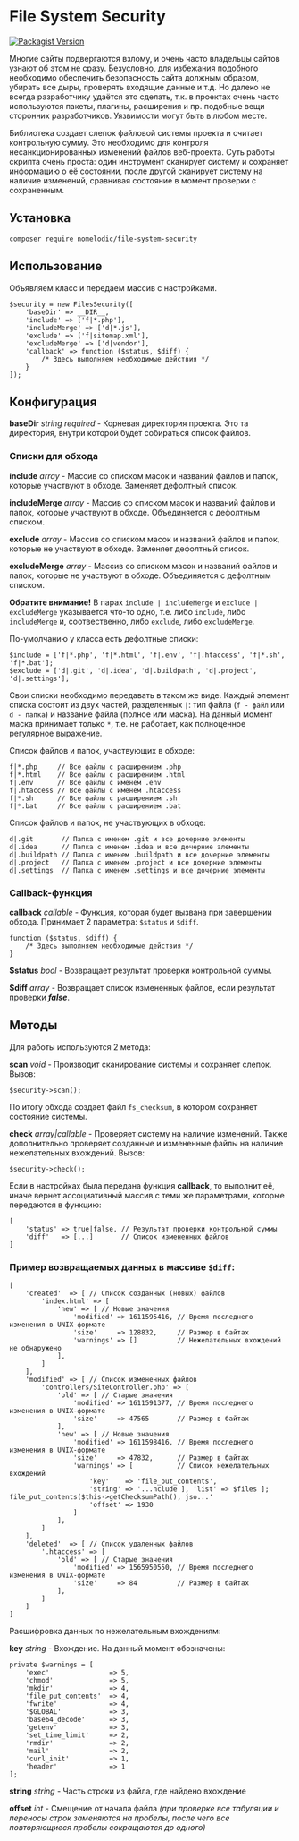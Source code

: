 # File System Security

[![Packagist Version](https://img.shields.io/packagist/v/nomelodic/file-system-security)](https://packagist.org/packages/nomelodic/file-system-security)

Многие сайты подвергаются взлому, и очень часто владельцы сайтов узнают об этом не сразу. Безусловно, для избежания подобного необходимо обеспечить безопасность сайта должным образом, убирать все дыры, проверять входящие данные и т.д. Но далеко не всегда разработчику удаётся это сделать, т.к. в проектах очень часто используются пакеты, плагины, расширения и пр. подобные вещи сторонних разработчиков. Уязвимости могут быть в любом месте.

Библиотека создает слепок файловой системы проекта и считает контрольную сумму. Это необходимо для контроля несанкционированных изменений файлов веб-проекта. Суть работы скрипта очень проста: один инструмент сканирует систему и сохраняет информацию о её состоянии, после другой сканирует систему на наличие изменений, сравнивая состояние в момент проверки с сохраненным.

## Установка

```
composer require nomelodic/file-system-security
```

## Использование

Объявляем класс и передаем массив с настройками.
```
$security = new FilesSecurity([
    'baseDir' => __DIR__,
    'include' => ['f|*.php'],
    'includeMerge' => ['d|*.js'],
    'exclude' => ['f|sitemap.xml'],
    'excludeMerge' => ['d|vendor'],
    'callback' => function ($status, $diff) {
        /* Здесь выполняем необходимые действия */
    }
]);
```
## Конфигурация

**baseDir** *string* *required* - Корневая директория проекта. Это та директория, внутри которой будет собираться список файлов.

### Списки для обхода

**include** *array* - Массив со списком масок и названий файлов и папок, которые участвуют в обходе. Заменяет дефолтный список.

**includeMerge** *array* - Массив со списком масок и названий файлов и папок, которые участвуют в обходе. Объединяется с дефолтным списком.

**exclude** *array* - Массив со списком масок и названий файлов и папок, которые не участвуют в обходе. Заменяет дефолтный список.

**excludeMerge** *array* - Массив со списком масок и названий файлов и папок, которые не участвуют в обходе. Объединяется с дефолтным списком.

**Обратите внимание!** В парах `include | includeMerge` и `exclude | excludeMerge` указывается что-то одно, т.е. либо `include`, либо `includeMerge` и, соотвественно, либо `exclude`, либо `excludeMerge`.

По-умолчанию у класса есть дефолтные списки:
```
$include = ['f|*.php', 'f|*.html', 'f|.env', 'f|.htaccess', 'f|*.sh', 'f|*.bat'];
$exclude = ['d|.git', 'd|.idea', 'd|.buildpath', 'd|.project', 'd|.settings'];
```

Свои списки необходимо передавать в таком же виде. Каждый элемент списка состоит из двух частей, разделенных `|`: тип файла (`f - файл` или `d - папка`) и название файла (полное или маска). На данный момент маска принимает только `*`, т.е. не работает, как полноценное регулярное выражение.

Список файлов и папок, участвующих в обходе:
```
f|*.php     // Все файлы с расширением .php
f|*.html    // Все файлы с расширением .html
f|.env      // Все файлы с именем .env
f|.htaccess // Все файлы с именем .htaccess
f|*.sh      // Все файлы с расширением .sh
f|*.bat     // Все файлы с расширением .bat
```

Список файлов и папок, не участвующих в обходе:
```
d|.git       // Папка с именем .git и все дочерние элементы
d|.idea      // Папка с именем .idea и все дочерние элементы
d|.buildpath // Папка с именем .buildpath и все дочерние элементы
d|.project   // Папка с именем .project и все дочерние элементы
d|.settings  // Папка с именем .settings и все дочерние элементы
```

### Callback-функция

**callback** *callable* - Функция, которая будет вызвана при завершении обхода. Принимает 2 параметра: `$status` и `$diff`.
```
function ($status, $diff) {
    /* Здесь выполняем необходимые действия */
}
```

**$status** *bool* - Возвращает результат проверки контрольной суммы.

**$diff** *array* - Возвращает список измененных файлов, если результат проверки ***false***.

## Методы

Для работы используются 2 метода:

**scan** *void* - Производит сканирование системы и сохраняет слепок. Вызов:

```
$security->scan();
```
По итогу обхода создает файл `fs_checksum`, в котором сохраняет состояние системы.

**check** *array|callable* - Проверяет систему на наличие изменений. Также дополнительно проверяет созданные и измененные файлы на наличие нежелательных вхождений. Вызов:
```
$security->check();
```
Если в настройках была передана функция **callback**, то выполнит её, иначе вернет ассоциативный массив с теми же параметрами, которые передаются в функцию:
```
[
    'status' => true|false, // Результат проверки контрольной суммы
    'diff'   => [...]       // Список измененных файлов
]
```

### Пример возвращаемых данных в массиве `$diff`:
```
[
    'created'  => [ // Список созданных (новых) файлов
        'index.html' => [
            'new' => [ // Новые значения
                'modified' => 1611595416, // Время последнего изменения в UNIX-формате
                'size'     => 128832,     // Размер в байтах
                'warnings' => []          // Нежелательных вхождений не обнаружено
            ],
        ]
    ],
    'modified' => [ // Список измененных файлов
        'controllers/SiteController.php' => [
            'old' => [ // Старые значения
                'modified' => 1611591377, // Время последнего изменения в UNIX-формате
                'size'     => 47565       // Размер в байтах
            ],
            'new' => [ // Новые значения
                'modified' => 1611598416, // Время последнего изменения в UNIX-формате
                'size'     => 47832,      // Размер в байтах
                'warnings' => [           // Список нежелательных вхождений     
                    'key'    => 'file_put_contents',
                    'string' => '...nclude ], 'list' => $files ]; file_put_contents($this->getChecksumPath(), jso...'
                    'offset' => 1930
                ]
            ],
        ]
    ],
    'deleted'  => [ // Список удаленных файлов
        '.htaccess' => [
            'old' => [ // Старые значения
                'modified' => 1565950550, // Время последнего изменения в UNIX-формате
                'size'     => 84          // Размер в байтах
            ],
        ]
    ]
]
```

Расшифровка данных по нежелательным вхождениям:

**key** *string* - Вхождение. На данный момент обозначены:

```
private $warnings = [
    'exec'               => 5,
    'chmod'              => 5,
    'mkdir'              => 4,
    'file_put_contents'  => 4,
    'fwrite'             => 4,
    '$GLOBAL'            => 3,
    'base64_decode'      => 3,
    'getenv'             => 3,
    'set_time_limit'     => 2,
    'rmdir'              => 2,
    'mail'               => 2,
    'curl_init'          => 1,
    'header'             => 1
];
```

**string** *string* - Часть строки из файла, где найдено вхождение

**offset** *int* - Смещение от начала файла *(при проверке все табуляции и переносы строк заменяются на пробелы, после чего все повторяющиеся пробелы сокращаются до одного)*